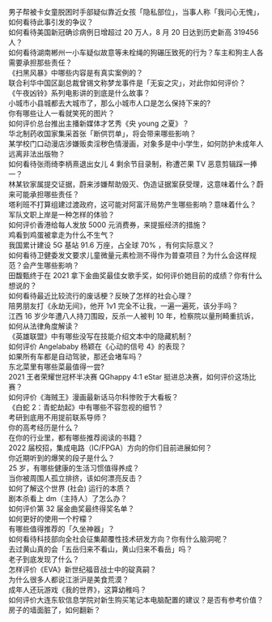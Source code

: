 男子帮被卡女童脱困时手部疑似靠近女孩「隐私部位」，当事人称「我问心无愧」，如何看待此事引发的争议？  
如何看待美国新冠确诊病例日增超过 20 万人，8 月 20 日达到历史新高 319456 人？  
如何看待湖南郴州一小车疑似故意等未栓绳的狗碾压致死的行为？车主和狗主人各需要承担那些责任？  
《扫黑风暴》中哪些内容是有真实案例的？  
联合利华中国区副总裁曾锡文称梦龙事件是「无妄之灾」，对此你如何评价？  
《午夜凶铃》系列电影讲的到底是什么故事？  
小城市小县城都去大城市了，那么小城市人口是怎么保持下来的?  
你有哪些让人一看就笑死的图片？  
如何评价总台推出主播新媒体才艺秀《央 young 之夏》？  
华北制药收国家集采首张「断供罚单」，将会带来哪些影响？  
某学校门口动漫店涉嫌贩卖淫秽色情漫画，对象多是中小学生，如何防护未成年人远离非法出版物？  
如何看待张雨绮李柄熹退出女儿 4 剩余节目录制，称遭芒果 TV 恶意剪辑踩一捧一？  
林某钦家属提交证据，蔚来涉嫌帮助毁灭、伪造证据案获受理，这意味着什么？蔚来可能承担哪些责任？  
塔利班不打算组建过渡政府，这可能对阿富汗局势产生哪些影响？意味着什么？  
军队文职上岸是一种怎样的体验？  
如何评价香港给每人发放 5000 元消费券，来提振经济的措施？  
鸡看到鸡蛋被拿走为什么不生气？  
我国累计建设 5G 基站 91.6 万座，占全球 70% ，有何实际意义？  
如何看待卫健委发文要求儿童微量元素检测不得作为普查项目？为什么会这样规范？会产生哪些影响？  
田馥甄终于在 2021 拿下金曲奖最佳女歌手奖，如何评价她目前的成绩？你有什么想说的？  
如何看待最近比较流行的废话梗？反映了怎样的社会心理？  
陪男朋友打《永劫无间》，他开 1v1 完全不让我，一遍一遍死，该分手吗？  
江西 16 岁少年遭八人持刀围殴，反杀一人被判 10 年，检察院以量刑畸重抗诉，如何从法律角度解读？  
《英雄联盟》中有哪些没写在技能介绍文本中的隐藏机制？  
如何评价 Angelababy 杨颖在《心动的信号 4》的表现？  
如果所有车都是自动驾驶，那还会堵车吗？  
东北菜里有哪些菜最值得一尝?  
2021 王者荣耀世冠杯半决赛 QGhappy 4:1 eStar 挺进总决赛，如何评价这场比赛？  
如何评价《海贼王》漫画最新话马尔科惨败于大看板？  
《白蛇 2：青蛇劫起》中有哪些不容忽视的细节？  
考研到底用不用提前联系导师？  
你的高考经历是什么？  
在你的行业里，都有哪些推荐阅读的书籍？  
2022 届校招，集成电路（IC/FPGA）方向的你们目前进展如何？  
你近期听到的爆笑的段子是什么？  
25 岁，有哪些健康的生活习惯值得养成？  
当你被周围人孤立排挤，该如何漂亮反击？  
如何了解这个世界 (社会) 运行的本质？  
剧本杀看上 dm（主持人）了怎么办？  
如何评价第 32 届金曲奖最终得奖名单？  
如何更好的使用一个柠檬？  
有哪些值得推荐的「久坐神器」？  
如何看待科技部向全社会征集颠覆性技术研发方向？你有什么脑洞呢？  
去过黄山真的会「五岳归来不看山，黄山归来不看岳」吗？  
老子到底发现了什么？  
怎样评价《EVA》新世纪福音战士中的碇真嗣？  
为什么很多人都说江浙沪是美食荒漠？  
成年人还玩游戏《我的世界》，这算幼稚吗？  
如何评价大连东软信息学院对新生购买笔记本电脑配置的建议？是否有参考价值？  
房子的墙面脏了，如何翻新？  
